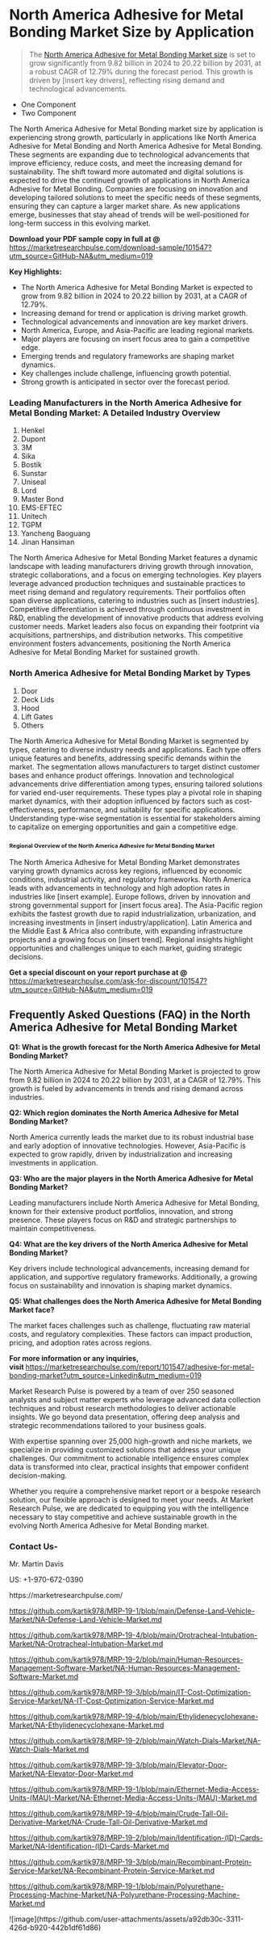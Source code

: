 <h1>North America Adhesive for Metal Bonding Market&nbsp;Size by Application</h1><blockquote><p>The <a href="https://marketresearchpulse.com/download-sample/101547?utm_source=GitHub-NA&amp;utm_medium=019">North America Adhesive for Metal Bonding Market size</a> is set to grow significantly from 9.82 billion in 2024 to 20.22 billion by 2031, at a robust CAGR of 12.79% during the forecast period. This growth is driven by [insert key drivers], reflecting rising demand and technological advancements.</p></blockquote><ul><li>One Component<li> Two Component</li></ul><p>The North America Adhesive for Metal Bonding market size by application is experiencing strong growth, particularly in applications like North America Adhesive for Metal Bonding and North America Adhesive for Metal Bonding. These segments are expanding due to technological advancements that improve efficiency, reduce costs, and meet the increasing demand for sustainability. The shift toward more automated and digital solutions is expected to drive the continued growth of applications in North America Adhesive for Metal Bonding. Companies are focusing on innovation and developing tailored solutions to meet the specific needs of these segments, ensuring they can capture a larger market share. As new applications emerge, businesses that stay ahead of trends will be well-positioned for long-term success in this evolving market.</p><p><strong>Download your PDF sample copy in full at @ </strong><a href="https://marketresearchpulse.com/download-sample/101547?utm_source=GitHub-NA&amp;utm_medium=019">https://marketresearchpulse.com/download-sample/101547?utm_source=GitHub-NA&amp;utm_medium=019</a></p><p><strong>Key Highlights: </strong></p><ul><li>The North America Adhesive for Metal Bonding Market is expected to grow from 9.82 billion in 2024 to 20.22 billion by 2031, at a CAGR of 12.79%.</li><li>Increasing demand for trend or application is driving market growth.</li><li>Technological advancements and innovation are key market drivers.</li><li>North America, Europe, and Asia-Pacific are leading regional markets.</li><li>Major players are focusing on insert focus area to gain a competitive edge.</li><li>Emerging trends and regulatory frameworks are shaping market dynamics.</li><li>Key challenges include challenge, influencing growth potential.</li><li>Strong growth is anticipated in sector over the forecast period.</li></ul><h3>Leading Manufacturers in the North America Adhesive for Metal Bonding Market: A Detailed Industry Overview</h3><ol><li>Henkel</li><li>Dupont</li><li>3M</li><li>Sika</li><li>Bostik</li><li>Sunstar</li><li>Uniseal</li><li>Lord</li><li>Master Bond</li><li>EMS-EFTEC</li><li>Unitech</li><li>TGPM</li><li>Yancheng Baoguang</li><li>Jinan Hansiman</li></ol><div class="flex max-w-full flex-col flex-grow"><div class="min-h-8 text-message flex w-full flex-col items-end gap-2 whitespace-normal break-words [.text-message+&amp;]:mt-5" dir="auto" data-message-author-role="assistant" data-message-id="fd8432e4-4910-450d-b182-61b7bfb0a01f" data-message-model-slug="gpt-4o"><div class="flex w-full flex-col gap-1 empty:hidden first:pt-[3px]"><div class="markdown prose w-full break-words dark:prose-invert light"><p>The North America Adhesive for Metal Bonding Market features a dynamic landscape with leading manufacturers driving growth through innovation, strategic collaborations, and a focus on emerging technologies. Key players leverage advanced production techniques and sustainable practices to meet rising demand and regulatory requirements. Their portfolios often span diverse applications, catering to industries such as [insert industries]. Competitive differentiation is achieved through continuous investment in R&amp;D, enabling the development of innovative products that address evolving customer needs. Market leaders also focus on expanding their footprint via acquisitions, partnerships, and distribution networks. This competitive environment fosters advancements, positioning the North America Adhesive for Metal Bonding Market for sustained growth.</p></div></div></div></div><h3>North America Adhesive for Metal Bonding Market by Types</h3><ol><li>Door<li> Deck Lids<li> Hood<li> Lift Gates<li> Others</li></ol><div class="flex max-w-full flex-col flex-grow"><div class="min-h-8 text-message flex w-full flex-col items-end gap-2 whitespace-normal break-words [.text-message+&amp;]:mt-5" dir="auto" data-message-author-role="assistant" data-message-id="084470be-0bb7-4664-bddf-5156b4f41249" data-message-model-slug="gpt-4o-mini"><div class="flex w-full flex-col gap-1 empty:hidden first:pt-[3px]"><div class="markdown prose w-full break-words dark:prose-invert light"><p>The North America Adhesive for Metal Bonding Market is segmented by types, catering to diverse industry needs and applications. Each type offers unique features and benefits, addressing specific demands within the market. The segmentation allows manufacturers to target distinct customer bases and enhance product offerings. Innovation and technological advancements drive differentiation among types, ensuring tailored solutions for varied end-user requirements. These types play a pivotal role in shaping market dynamics, with their adoption influenced by factors such as cost-effectiveness, performance, and suitability for specific applications. Understanding type-wise segmentation is essential for stakeholders aiming to capitalize on emerging opportunities and gain a competitive edge.</p></div></div></div></div><h3><span style="font-size: 11px;">Regional Overview of the North America Adhesive for Metal Bonding Market</span></h3><div class="flex max-w-full flex-col flex-grow"><div class="min-h-8 text-message flex w-full flex-col items-end gap-2 whitespace-normal break-words [.text-message+&amp;]:mt-5" dir="auto" data-message-author-role="assistant" data-message-id="e9038762-ce64-4e30-91c9-9bd413514231" data-message-model-slug="gpt-4o-mini"><div class="flex w-full flex-col gap-1 empty:hidden first:pt-[3px]"><div class="markdown prose w-full break-words dark:prose-invert light"><p>The North America Adhesive for Metal Bonding Market demonstrates varying growth dynamics across key regions, influenced by economic conditions, industrial activity, and regulatory frameworks. North America leads with advancements in technology and high adoption rates in industries like [insert example]. Europe follows, driven by innovation and strong governmental support for [insert focus area]. The Asia-Pacific region exhibits the fastest growth due to rapid industrialization, urbanization, and increasing investments in [insert industry/application]. Latin America and the Middle East &amp; Africa also contribute, with expanding infrastructure projects and a growing focus on [insert trend]. Regional insights highlight opportunities and challenges unique to each market, guiding strategic decisions.</p></div></div></div></div><p><strong>Get a special discount on your report purchase at @ </strong><a href="https://marketresearchpulse.com/ask-for-discount/101547?utm_source=GitHub-NA&amp;utm_medium=019">https://marketresearchpulse.com/ask-for-discount/101547?utm_source=GitHub-NA&amp;utm_medium=019</a></p><h2>Frequently Asked Questions (FAQ) in the North America Adhesive for Metal Bonding Market</h2><p><strong>Q1: What is the growth forecast for the North America Adhesive for Metal Bonding Market?</strong></p><p>The North America Adhesive for Metal Bonding Market is projected to grow from 9.82 billion in 2024 to 20.22 billion by 2031, at a CAGR of 12.79%. This growth is fueled by advancements in trends and rising demand across industries.</p><p><strong>Q2: Which region dominates the North America Adhesive for Metal Bonding Market?</strong></p><p>North America currently leads the market due to its robust industrial base and early adoption of innovative technologies. However, Asia-Pacific is expected to grow rapidly, driven by industrialization and increasing investments in application.</p><p><strong>Q3: Who are the major players in the North America Adhesive for Metal Bonding Market?</strong></p><p>Leading manufacturers include North America Adhesive for Metal Bonding, known for their extensive product portfolios, innovation, and strong presence. These players focus on R&amp;D and strategic partnerships to maintain competitiveness.</p><p><strong>Q4: What are the key drivers of the North America Adhesive for Metal Bonding Market?</strong></p><p>Key drivers include technological advancements, increasing demand for application, and supportive regulatory frameworks. Additionally, a growing focus on sustainability and innovation is shaping market dynamics.</p><p><strong>Q5: What challenges does the North America Adhesive for Metal Bonding Market face?</strong></p><p>The market faces challenges such as challenge, fluctuating raw material costs, and regulatory complexities. These factors can impact production, pricing, and adoption rates across regions.</p><p><strong>For more information or any inquiries, visit&nbsp;</strong><a href="https://marketresearchpulse.com/report/101547/adhesive-for-metal-bonding-market?utm_source=Linkedin&utm_medium=019">https://marketresearchpulse.com/report/101547/adhesive-for-metal-bonding-market?utm_source=Linkedin&utm_medium=019</a></p><p>Market Research Pulse is powered by a team of over 250 seasoned analysts and subject matter experts who leverage advanced data collection techniques and robust research methodologies to deliver actionable insights. We go beyond data presentation, offering deep analysis and strategic recommendations tailored to your business goals.</p><p>With expertise spanning over 25,000 high-growth and niche markets, we specialize in providing customized solutions that address your unique challenges. Our commitment to actionable intelligence ensures complex data is transformed into clear, practical insights that empower confident decision-making.</p><p>Whether you require a comprehensive market report or a bespoke research solution, our flexible approach is designed to meet your needs. At Market Research Pulse, we are dedicated to equipping you with the intelligence necessary to stay competitive and achieve sustainable growth in the evolving North America Adhesive for Metal Bonding market.</p><h3><strong>Contact Us-</strong></h3><p>Mr. Martin Davis</p><p>US: +1-970-672-0390</p><p>https://marketresearchpulse.com/</p><p><a href="https://github.com/kartik978/MRP-19-1/blob/main/Defense-Land-Vehicle-Market/NA-Defense-Land-Vehicle-Market.md">https://github.com/kartik978/MRP-19-1/blob/main/Defense-Land-Vehicle-Market/NA-Defense-Land-Vehicle-Market.md</a></p><p><a href="https://github.com/kartik978/MRP-19-4/blob/main/Orotracheal-Intubation-Market/NA-Orotracheal-Intubation-Market.md">https://github.com/kartik978/MRP-19-4/blob/main/Orotracheal-Intubation-Market/NA-Orotracheal-Intubation-Market.md</a></p><p><a href="https://github.com/kartik978/MRP-19-2/blob/main/Human-Resources-Management-Software-Market/NA-Human-Resources-Management-Software-Market.md">https://github.com/kartik978/MRP-19-2/blob/main/Human-Resources-Management-Software-Market/NA-Human-Resources-Management-Software-Market.md</a></p><p><a href="https://github.com/kartik978/MRP-19-3/blob/main/IT-Cost-Optimization-Service-Market/NA-IT-Cost-Optimization-Service-Market.md">https://github.com/kartik978/MRP-19-3/blob/main/IT-Cost-Optimization-Service-Market/NA-IT-Cost-Optimization-Service-Market.md</a></p><p><a href="https://github.com/kartik978/MRP-19-4/blob/main/Ethylidenecyclohexane-Market/NA-Ethylidenecyclohexane-Market.md">https://github.com/kartik978/MRP-19-4/blob/main/Ethylidenecyclohexane-Market/NA-Ethylidenecyclohexane-Market.md</a></p><p><a href="https://github.com/kartik978/MRP-19-2/blob/main/Watch-Dials-Market/NA-Watch-Dials-Market.md">https://github.com/kartik978/MRP-19-2/blob/main/Watch-Dials-Market/NA-Watch-Dials-Market.md</a></p><p><a href="https://github.com/kartik978/MRP-19-3/blob/main/Elevator-Door-Market/NA-Elevator-Door-Market.md">https://github.com/kartik978/MRP-19-3/blob/main/Elevator-Door-Market/NA-Elevator-Door-Market.md</a></p><p><a href="https://github.com/kartik978/MRP-19-1/blob/main/Ethernet-Media-Access-Units-(MAU)-Market/NA-Ethernet-Media-Access-Units-(MAU)-Market.md">https://github.com/kartik978/MRP-19-1/blob/main/Ethernet-Media-Access-Units-(MAU)-Market/NA-Ethernet-Media-Access-Units-(MAU)-Market.md</a></p><p><a href="https://github.com/kartik978/MRP-19-4/blob/main/Crude-Tall-Oil-Derivative-Market/NA-Crude-Tall-Oil-Derivative-Market.md">https://github.com/kartik978/MRP-19-4/blob/main/Crude-Tall-Oil-Derivative-Market/NA-Crude-Tall-Oil-Derivative-Market.md</a></p><p><a href="https://github.com/kartik978/MRP-19-2/blob/main/Identification-(ID)-Cards-Market/NA-Identification-(ID)-Cards-Market.md">https://github.com/kartik978/MRP-19-2/blob/main/Identification-(ID)-Cards-Market/NA-Identification-(ID)-Cards-Market.md</a></p><p><a href="https://github.com/kartik978/MRP-19-3/blob/main/Recombinant-Protein-Service-Market/NA-Recombinant-Protein-Service-Market.md">https://github.com/kartik978/MRP-19-3/blob/main/Recombinant-Protein-Service-Market/NA-Recombinant-Protein-Service-Market.md</a></p><p><a href="https://github.com/kartik978/MRP-19-1/blob/main/Polyurethane-Processing-Machine-Market/NA-Polyurethane-Processing-Machine-Market.md">https://github.com/kartik978/MRP-19-1/blob/main/Polyurethane-Processing-Machine-Market/NA-Polyurethane-Processing-Machine-Market.md</a></p>
![image](https://github.com/user-attachments/assets/a92db30c-3311-426d-b920-442b1df61d86)
